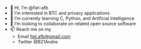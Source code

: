 - 👋 Hi, I’m @fiel-afb
- 👀 I’m interested in BTC and privacy applications 
- 🌱 I’m currently learning C, Python, and Artificial Intelligence
- 💞️ I’m looking to collaborate on related open source software
- 📫 Reach me on my
  -   Email fiel.afb@gmail.com
  -   Twitter @B21Andre

<!---
fiel-afb/fiel-afb is a ✨ special ✨ repository because its `README.md` (this file) appears on your GitHub profile.
You can click the Preview link to take a look at your changes.
--->
